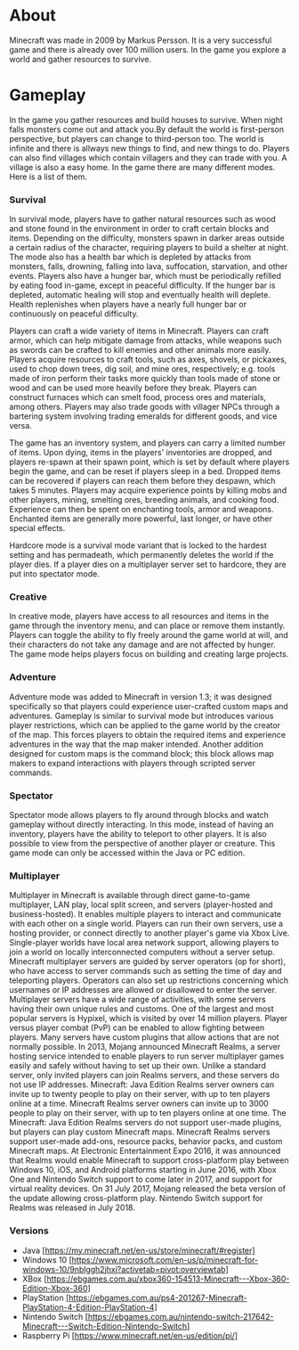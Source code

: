 # About

Minecraft was made in 2009 by Markus Persson. It is a very successful game and there is already over 100 million users. In the game you explore a world and gather resources to survive.

# Gameplay

In the game you gather resources and build houses to survive. When night falls monsters come out and attack you.By default the world is first-person perspective, but players can change to third-person too. The world is infinite and there is allways new things to find, and new things to do. Players can also find villages which contain villagers and they can trade with you. A village is also a easy home. In the game there are many different modes. Here is a list of them.

### Survival

In survival mode, players have to gather natural resources such as wood and stone found in the environment in order to craft certain blocks and items. Depending on the difficulty, monsters spawn in darker areas outside a certain radius of the character, requiring players to build a shelter at night. The mode also has a health bar which is depleted by attacks from monsters, falls, drowning, falling into lava, suffocation, starvation, and other events. Players also have a hunger bar, which must be periodically refilled by eating food in-game, except in peaceful difficulty. If the hunger bar is depleted, automatic healing will stop and eventually health will deplete. Health replenishes when players have a nearly full hunger bar or continuously on peaceful difficulty.

Players can craft a wide variety of items in Minecraft. Players can craft armor, which can help mitigate damage from attacks, while weapons such as swords can be crafted to kill enemies and other animals more easily. Players acquire resources to craft tools, such as axes, shovels, or pickaxes, used to chop down trees, dig soil, and mine ores, respectively; e.g. tools made of iron perform their tasks more quickly than tools made of stone or wood and can be used more heavily before they break. Players can construct furnaces which can smelt food, process ores and materials, among others. Players may also trade goods with villager NPCs through a bartering system involving trading emeralds for different goods, and vice versa.

The game has an inventory system, and players can carry a limited number of items. Upon dying, items in the players' inventories are dropped, and players re-spawn at their spawn point, which is set by default where players begin the game, and can be reset if players sleep in a bed. Dropped items can be recovered if players can reach them before they despawn, which takes 5 minutes. Players may acquire experience points by killing mobs and other players, mining, smelting ores, breeding animals, and cooking food. Experience can then be spent on enchanting tools, armor and weapons. Enchanted items are generally more powerful, last longer, or have other special effects.

Hardcore mode is a survival mode variant that is locked to the hardest setting and has permadeath, which permanently deletes the world if the player dies. If a player dies on a multiplayer server set to hardcore, they are put into spectator mode.

### Creative

In creative mode, players have access to all resources and items in the game through the inventory menu, and can place or remove them instantly. Players can toggle the ability to fly freely around the game world at will, and their characters do not take any damage and are not affected by hunger. The game mode helps players focus on building and creating large projects.

### Adventure

Adventure mode was added to Minecraft in version 1.3; it was designed specifically so that players could experience user-crafted custom maps and adventures. Gameplay is similar to survival mode but introduces various player restrictions, which can be applied to the game world by the creator of the map. This forces players to obtain the required items and experience adventures in the way that the map maker intended. Another addition designed for custom maps is the command block; this block allows map makers to expand interactions with players through scripted server commands.

### Spectator

Spectator mode allows players to fly around through blocks and watch gameplay without directly interacting. In this mode, instead of having an inventory, players have the ability to teleport to other players. It is also possible to view from the perspective of another player or creature. This game mode can only be accessed within the Java or PC edition.

### Multiplayer

Multiplayer in Minecraft is available through direct game-to-game multiplayer, LAN play, local split screen, and servers (player-hosted and business-hosted). It enables multiple players to interact and communicate with each other on a single world. Players can run their own servers, use a hosting provider, or connect directly to another player's game via Xbox Live. Single-player worlds have local area network support, allowing players to join a world on locally interconnected computers without a server setup. Minecraft multiplayer servers are guided by server operators (op for short), who have access to server commands such as setting the time of day and teleporting players. Operators can also set up restrictions concerning which usernames or IP addresses are allowed or disallowed to enter the server. Multiplayer servers have a wide range of activities, with some servers having their own unique rules and customs. One of the largest and most popular servers is Hypixel, which is visited by over 14 million players. Player versus player combat (PvP) can be enabled to allow fighting between players. Many servers have custom plugins that allow actions that are not normally possible. In 2013, Mojang announced Minecraft Realms, a server hosting service intended to enable players to run server multiplayer games easily and safely without having to set up their own. Unlike a standard server, only invited players can join Realms servers, and these servers do not use IP addresses. Minecraft: Java Edition Realms server owners can invite up to twenty people to play on their server, with up to ten players online at a time. Minecraft Realms server owners can invite up to 3000 people to play on their server, with up to ten players online at one time. The Minecraft: Java Edition Realms servers do not support user-made plugins, but players can play custom Minecraft maps. Minecraft Realms servers support user-made add-ons, resource packs, behavior packs, and custom Minecraft maps. At Electronic Entertainment Expo 2016, it was announced that Realms would enable Minecraft to support cross-platform play between Windows 10, iOS, and Android platforms starting in June 2016, with Xbox One and Nintendo Switch support to come later in 2017, and support for virtual reality devices. On 31 July 2017, Mojang released the beta version of the update allowing cross-platform play. Nintendo Switch support for Realms was released in July 2018.

### Versions

- Java [https://my.minecraft.net/en-us/store/minecraft/#register]
- Windows 10 [https://www.microsoft.com/en-us/p/minecraft-for-windows-10/9nblggh2jhxj?activetab=pivot:overviewtab]
- XBox [https://ebgames.com.au/xbox360-154513-Minecraft---Xbox-360-Edition-Xbox-360]
- PlayStation [https://ebgames.com.au/ps4-201267-Minecraft-PlayStation-4-Edition-PlayStation-4]
- Nintendo Switch [https://ebgames.com.au/nintendo-switch-217642-Minecraft---Switch-Edition-Nintendo-Switch]
- Raspberry Pi [https://www.minecraft.net/en-us/edition/pi/]
